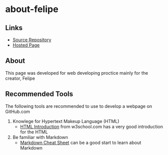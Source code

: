 # about-felipe

## Links
- [Source Repository](https://github.com/FelipeGHB/about-felipe)
- [Hosted Page](https://github.com/FelipeGHB)

## About
This page was developed for web developing proctice mainly for the creator, Felipe

## Recommended Tools
The following tools are recommended to use to develop a webpage on GitHub.com
1. Knowlege for Hypertext Makeup Language (HTML)
    - [HTML Introduction](https://www.w3schools.com/html/html_intro.asp) from w3school.com has a very good introduction for the HTML
2. Be familiar with Markdown
    - [Markdown Cheat Sheet](https://www.markdownguide.org/cheat-sheet/) can be a good start to learn about Markdown

